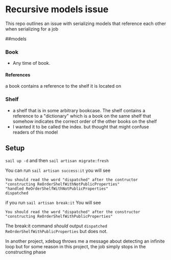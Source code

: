 # Recursive models issue
This repo outlines an issue with serializing models that reference each other when serializing for a job

##models
### Book
- Any time of book. 
#### References
a book contains a reference to the shelf it is located on

### Shelf 
- a shelf that is in some arbitrary bookcase. The shelf contains a reference to a "dictionary" which is a book on the same shelf that somehow indicates the correct order of the other books on the shelf
- I wanted it to be called the index. but thought that might confuse readers of this model

## Setup
`sail up -d` and then `sail artisan migrate:fresh`

You can run
`sail artisan success:it`
you will see
```
You should read the word "dispatched" after the contructor
"constructing ReOrderShelfWithNotPublicProperties"
"handled ReOrderShelfWithNotPublicProperties"
dispatched
```

if you run 
`sail artisan break:it`
You will see 
```
You should read the word "dispatched" after the constructor
"constructing ReOrderShelfWithPublicProperties"
```

The break:it command _should_ output ```dispatched ReOrderShelfWithPublicProperties``` but does not.

In another project, xdebug throws me a message about detecting an infinite loop
but for some reason in this project, the job simply stops in the constructing phase
